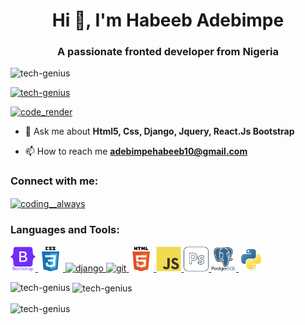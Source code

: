 <h1 align="center">Hi 👋, I'm Habeeb Adebimpe</h1>
<h3 align="center">A passionate fronted developer from Nigeria</h3>

<p align="left"> <img src="https://komarev.com/ghpvc/?username=tech-genius&label=Profile%20views&color=0e75b6&style=flat" alt="tech-genius" /> </p>

<p align="left"> <a href="https://github.com/ryo-ma/github-profile-trophy"><img src="https://github-profile-trophy.vercel.app/?username=tech-genius" alt="tech-genius" /></a> </p>

<p align="left"> <a href="https://twitter.com/code_render" target="blank"><img src="https://img.shields.io/twitter/follow/code_render?logo=twitter&style=for-the-badge" alt="code_render" /></a> </p>



- 💬 Ask me about **Html5, Css, Django, Jquery, React.Js Bootstrap**

- 📫 How to reach me **adebimpehabeeb10@gmail.com**



<h3 align="left">Connect with me:</h3>
<p align="left">
<a href="https://twitter.com/coding__always" target="blank"><img align="center" src="https://raw.githubusercontent.com/rahuldkjain/github-profile-readme-generator/master/src/images/icons/Social/twitter.svg" alt="coding__always" height="30" width="40" /></a>
</p>

<h3 align="left">Languages and Tools:</h3>
<p align="left"> <a href="https://getbootstrap.com" target="_blank" rel="noreferrer"> <img src="https://raw.githubusercontent.com/devicons/devicon/master/icons/bootstrap/bootstrap-plain-wordmark.svg" alt="bootstrap" width="40" height="40"/> </a> <a href="https://www.w3schools.com/css/" target="_blank" rel="noreferrer"> <img src="https://raw.githubusercontent.com/devicons/devicon/master/icons/css3/css3-original-wordmark.svg" alt="css3" width="40" height="40"/> </a> <a href="https://www.djangoproject.com/" target="_blank" rel="noreferrer"> <img src="https://cdn.worldvectorlogo.com/logos/django.svg" alt="django" width="40" height="40"/> </a> <a href="https://git-scm.com/" target="_blank" rel="noreferrer"> <img src="https://www.vectorlogo.zone/logos/git-scm/git-scm-icon.svg" alt="git" width="40" height="40"/> </a> <a href="https://www.w3.org/html/" target="_blank" rel="noreferrer"> <img src="https://raw.githubusercontent.com/devicons/devicon/master/icons/html5/html5-original-wordmark.svg" alt="html5" width="40" height="40"/> </a> <a href="https://developer.mozilla.org/en-US/docs/Web/JavaScript" target="_blank" rel="noreferrer"> <img src="https://raw.githubusercontent.com/devicons/devicon/master/icons/javascript/javascript-original.svg" alt="javascript" width="40" height="40"/> </a> <a href="https://www.photoshop.com/en" target="_blank" rel="noreferrer"> <img src="https://raw.githubusercontent.com/devicons/devicon/master/icons/photoshop/photoshop-line.svg" alt="photoshop" width="40" height="40"/> </a> <a href="https://www.postgresql.org" target="_blank" rel="noreferrer"> <img src="https://raw.githubusercontent.com/devicons/devicon/master/icons/postgresql/postgresql-original-wordmark.svg" alt="postgresql" width="40" height="40"/> </a> <a href="https://www.python.org" target="_blank" rel="noreferrer"> <img src="https://raw.githubusercontent.com/devicons/devicon/master/icons/python/python-original.svg" alt="python" width="40" height="40"/> </a> </p>

<p><img align="left" src="https://github-readme-stats.vercel.app/api/top-langs?username=tech-genius&show_icons=true&locale=en&layout=compact" alt="tech-genius" /></p>

<p>&nbsp;<img align="center" src="https://github-readme-stats.vercel.app/api?username=tech-genius&show_icons=true&locale=en" alt="tech-genius" /></p>

<p><img align="center" src="https://github-readme-streak-stats.herokuapp.com/?user=tech-genius&" alt="tech-genius" /></p>
